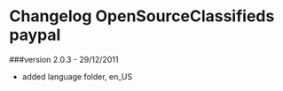 Changelog OpenSourceClassifieds paypal
========================

###version 2.0.3 - 29/12/2011

* added language folder, en_US

